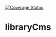 [![Coverage Status](https://coveralls.io/repos/github/jalleng/libraryCms/badge.svg)](https://coveralls.io/github/jalleng/libraryCms)
# libraryCms
